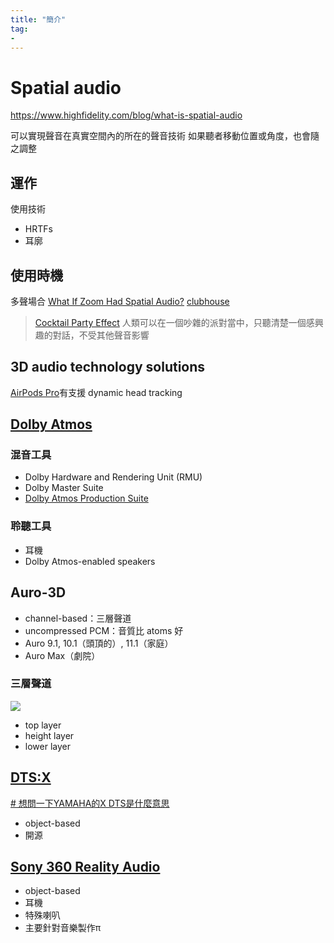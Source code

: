 ```yaml
---
title: "簡介"
tag: 
- 
---
```

# Spatial audio
https://www.highfidelity.com/blog/what-is-spatial-audio

可以實現聲音在真實空間內的所在的聲音技術
如果聽者移動位置或角度，也會隨之調整

## 運作
使用技術 
- HRTFs
- 耳廓

## 使用時機
多聲場合
[What If Zoom Had Spatial Audio?](https://www.youtube.com/watch?v=fWsPvzw5Z8M)
[clubhouse](https://twitter.com/Clubhouse/status/1432014506247417860)
>[Cocktail Party Effect](https://www.youtube.com/watch?v=iO3jTl0WuS4)
>人類可以在一個吵雜的派對當中，只聽清楚一個感興趣的對話，不受其他聲音影響


## 3D audio technology solutions
 [AirPods Pro](https://www.apple.com/airpods-pro/)有支援 dynamic head tracking
 
 ## [**Dolby Atmos**](https://www.dolby.com/technologies/dolby-atmos/)
 ### 混音工具
 -   Dolby Hardware and Rendering Unit (RMU)
-   Dolby Master Suite
-   [Dolby Atmos Production Suite](https://professional.dolby.com/content-creation/Dolby-Atmos-for-content-creators/)
### 聆聽工具
- 耳機
- Dolby Atmos-enabled speakers


## Auro-3D
- channel-based：三層聲道
- uncompressed PCM：音質比 atoms 好
- Auro 9.1, 10.1（頭頂的）, 11.1（家庭）
- Auro Max（劇院）
### 三層聲道
![](https://auro-3d.jp/assets/images/6about/head_kraken-c4d9041062.png)
- top layer
- height layer
- lower layer

## [**DTS:X**](https://dts.com/dtsx/)
[# 想問一下YAMAHA的X DTS是什麼意思](https://www.mobile01.com/topicdetail.php?f=348&t=6053105)
- object-based
- 開源

## [**Sony 360 Reality Audio**](https://www.sony.net/Products/create360RA/?j-short=create360RA)
- object-based
- 耳機
- 特殊喇叭
- 主要針對音樂製作π

